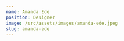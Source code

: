 ```yaml
---
name: Amanda Ede
position: Designer
image: /src/assets/images/amanda-ede.jpeg
slug: amanda-ede
---
```

